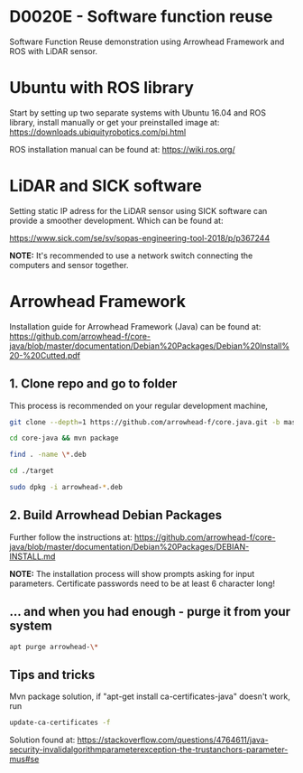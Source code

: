 # D0020E - Software function reuse
Software Function Reuse demonstration using Arrowhead Framework and ROS with LiDAR sensor.

# Ubuntu with ROS library
Start by setting up two separate systems with Ubuntu 16.04 and ROS library, install manually or get your preinstalled
image at:
https://downloads.ubiquityrobotics.com/pi.html

ROS installation manual can be found at:
https://wiki.ros.org/

# LiDAR and SICK software
Setting static IP adress for the LiDAR sensor using SICK software can provide a smoother development. 
Which can be found at:

https://www.sick.com/se/sv/sopas-engineering-tool-2018/p/p367244

**NOTE:** It's recommended to use a network switch connecting the computers and sensor together.

# Arrowhead Framework
Installation guide for Arrowhead Framework (Java) can be found at:
https://github.com/arrowhead-f/core-java/blob/master/documentation/Debian%20Packages/Debian%20Install%20-%20Cutted.pdf

## 1. Clone repo and go to folder
This process is recommended on your regular development machine,
 ```sh
git clone --depth=1 https://github.com/arrowhead-f/core.java.git -b master
```
 ```sh
cd core-java && mvn package
```
 ```sh
find . -name \*.deb
```
```sh
cd ./target
```
```sh
sudo dpkg -i arrowhead-*.deb
```
## 2. Build Arrowhead Debian Packages
Further follow the instructions at:
https://github.com/arrowhead-f/core-java/blob/master/documentation/Debian%20Packages/DEBIAN-INSTALL.md

**NOTE:** The installation process will show prompts asking for input parameters. Certificate passwords need to be at
least 6 character long!

## ... and when you had enough - purge it from your system
 ```sh
apt purge arrowhead-\*
```

## Tips and tricks
Mvn package solution, if "apt-get install ca-certificates-java" doesn't work, run

 ```sh
update-ca-certificates -f
```
Solution found at:
https://stackoverflow.com/questions/4764611/java-security-invalidalgorithmparameterexception-the-trustanchors-parameter-mus#se

